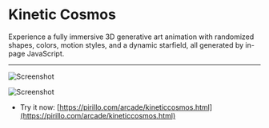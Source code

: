 
# Kinetic Cosmos

Experience a fully immersive 3D generative art animation with randomized shapes, colors, motion styles, and a dynamic starfield, all generated by in-page JavaScript.

---

![Screenshot](https://github.com/ChrisPirillo/kineticcosmos/blob/main/assets/screenshot.png?raw=true)


![Screenshot](https://raw.githubusercontent.com/ChrisPirillo/kineticcosmos/main/assets/screenshot.png)

* Try it now: [https://pirillo.com/arcade/kineticcosmos.html](https://pirillo.com/arcade/kineticcosmos.html)
